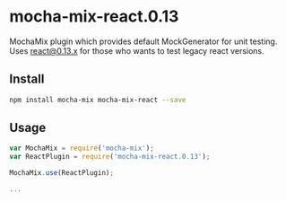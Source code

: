 # mocha-mix-react.0.13

MochaMix plugin which provides default MockGenerator for unit testing.
Uses react@0.13.x for those who wants to test legacy react versions.

## Install

```bash
npm install mocha-mix mocha-mix-react --save
```

## Usage

```js
var MochaMix = require('mocha-mix');
var ReactPlugin = require('mocha-mix-react.0.13');

MochaMix.use(ReactPlugin);

...

```
